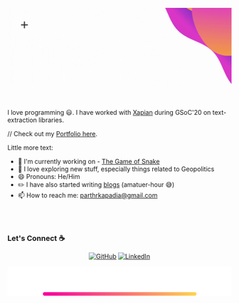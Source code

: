 ![Hi there 👋](./images/Intro.gif)

<br>

I love programming :smiley:. I have worked with [Xapian](https://xapian.org/) during GSoC'20 on text-extraction libraries.

// Check out my [Portfolio here](https://exter-dg.github.io/portfolio/).

Little more text:

 - 🔭 I'm currently working on - [The Game of Snake](https://github.com/Exter-dg/snake_game)
 - 💬 I love exploring new stuff, especially things related to Geopolitics
 - 😄 Pronouns: He/Him 
 - :pencil2: I have also started writing [blogs](https://medium.com/@exter-dg) (amatuer-hour :sweat_smile:)
 - 📫 How to reach me: [parthrkapadia@gmail.com](mailto:parthrkapadia@gmail.com)

<br><br>

### Let's Connect :coffee:
<p align="center">
	<a href="https://github.com/Exter-dg"> <img src="https://img.icons8.com/nolan/96/github.png" alt="GitHub"/></a>
	<a href="https://www.linkedin.com/in/parth-kapadia14/"> <img src="https://img.icons8.com/nolan/96/linkedin.png" alt="LinkedIn"/></a>
<!-- 	<a href="https://www.facebook.com/parth.kapadia.9822/"> <img src="https://img.icons8.com/nolan/96/facebook-new.png" alt="Facebook"/></a>
	<a href="https://twitter.com/Exter_dg"> <img src="https://img.icons8.com/nolan/96/twitter.png" alt="Twitter"/></a> -->
</p>

![See ya! 👋](./images/end.png)


<!--
**Exter-dg/Exter-dg** is a ✨ _special_ ✨ repository because its `README.md` (this file) appears on your GitHub profile.

Here are some ideas to get you started:

- 🔭 I’m currently working on ...
- 🌱 I’m currently learning ...
- 👯 I’m looking to collaborate on ...
- 🤔 I’m looking for help with ...
- 💬 Ask me about ...
- 📫 How to reach me: ...
- 😄 Pronouns: ...
- ⚡ Fun fact: ...
-->
